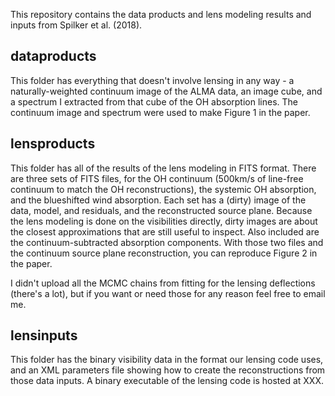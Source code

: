 This repository contains the data products and lens modeling results and inputs from Spilker et al. (2018).

dataproducts
------------

This folder has everything that doesn't involve lensing in any way - a naturally-weighted continuum image of
the ALMA data, an image cube, and a spectrum I extracted from that cube of the OH absorption lines. The 
continuum image and spectrum were used to make Figure 1 in the paper.

lensproducts
------------

This folder has all of the results of the lens modeling in FITS format. There are three sets of FITS files, for
the OH continuum (500km/s of line-free continuum to match the OH reconstructions), the systemic OH absorption, and
the blueshifted wind absorption. Each set has a (dirty) image of the data, model, and residuals, and the reconstructed
source plane. Because the lens modeling is done on the visibilities directly, dirty images are about the closest
approximations that are still useful to inspect. Also included are the continuum-subtracted absorption components. With 
those two files and the continuum source plane reconstruction, you can reproduce Figure 2 in the paper. 

I didn't upload all the MCMC chains from fitting for the lensing deflections (there's a lot), but if you want or need
those for any reason feel free to email me.

lensinputs
----------

This folder has the binary visibility data in the format our lensing code uses, and an XML parameters file showing how
to create the reconstructions from those data inputs. A binary executable of the lensing code is hosted at XXX.
